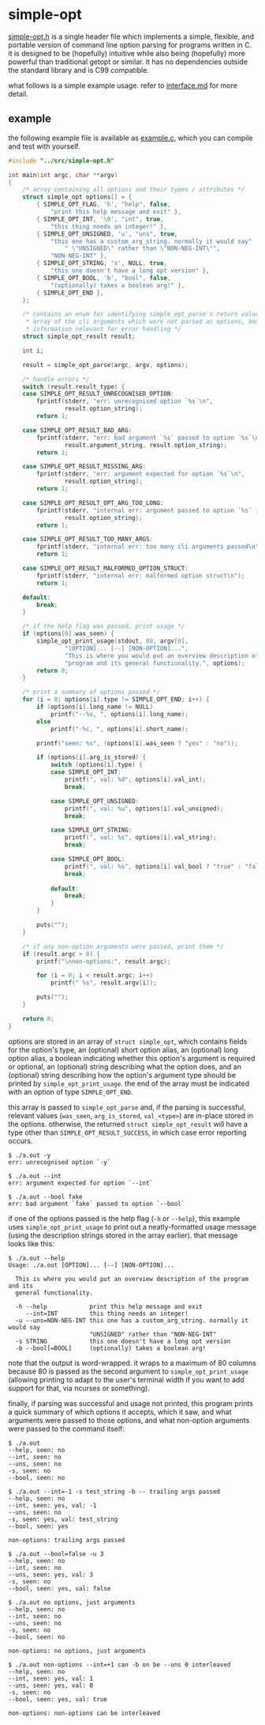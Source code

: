 simple-opt
==========

[simple-opt.h](src/simple-opt.h) is a single header file which implements a
simple, flexible, and portable version of command line option parsing for
programs written in C. it is designed to be (hopefully) intuitive while also
being (hopefully) more powerful than traditional getopt or similar. it has no
dependencies outside the standard library and is C99 compatible.

what follows is a simple example usage. refer to
[interface.md](doc/interface.md) for more detail.


example
-------

the following example file is available as [example.c](doc/example.c), which
you can compile and test with yourself.

```C
#include "../src/simple-opt.h"

int main(int argc, char **argv)
{
	/* array containing all options and their types / attributes */
	struct simple_opt options[] = {
		{ SIMPLE_OPT_FLAG, 'h', "help", false,
			"print this help message and exit" },
		{ SIMPLE_OPT_INT, '\0', "int", true,
			"this thing needs an integer!" },
		{ SIMPLE_OPT_UNSIGNED, 'u', "uns", true,
			"this one has a custom_arg_string. normally it would say" 
				" \"UNSIGNED\" rather than \"NON-NEG-INT\"",
			"NON-NEG-INT" },
		{ SIMPLE_OPT_STRING, 's', NULL, true,
			"this one doesn't have a long opt version" },
		{ SIMPLE_OPT_BOOL, 'b', "bool", false,
			"(optionally) takes a boolean arg!" },
		{ SIMPLE_OPT_END },
	};

	/* contains an enum for identifying simple_opt_parse's return value, an
	 * array of the cli arguments which were not parsed as options, and
	 * information relevant for error handling */
	struct simple_opt_result result;

	int i;

	result = simple_opt_parse(argc, argv, options);

	/* handle errors */
	switch (result.result_type) {
	case SIMPLE_OPT_RESULT_UNRECOGNISED_OPTION:
		fprintf(stderr, "err: unrecognised option `%s`\n",
				result.option_string);
		return 1;

	case SIMPLE_OPT_RESULT_BAD_ARG:
		fprintf(stderr, "err: bad argument `%s` passed to option `%s`\n",
				result.argument_string, result.option_string);
		return 1;

	case SIMPLE_OPT_RESULT_MISSING_ARG:
		fprintf(stderr, "err: argument expected for option `%s`\n",
				result.option_string);
		return 1;

	case SIMPLE_OPT_RESULT_OPT_ARG_TOO_LONG:
		fprintf(stderr, "internal err: argument passed to option `%s` is too long\n",
				result.option_string);
		return 1;

	case SIMPLE_OPT_RESULT_TOO_MANY_ARGS:
		fprintf(stderr, "internal err: too many cli arguments passed\n");
		return 1;

	case SIMPLE_OPT_RESULT_MALFORMED_OPTION_STRUCT:
		fprintf(stderr, "internal err: malformed option struct\n");
		return 1;

	default:
		break;
	}

	/* if the help flag was passed, print usage */
	if (options[0].was_seen) {
		simple_opt_print_usage(stdout, 80, argv[0],
				"[OPTION]... [--] [NON-OPTION]...",
				"This is where you would put an overview description of the "
				"program and its general functionality.", options);
		return 0;
	}

	/* print a summary of options passed */
	for (i = 0; options[i].type != SIMPLE_OPT_END; i++) {
		if (options[i].long_name != NULL)
			printf("--%s, ", options[i].long_name);
		else
			printf("-%c, ", options[i].short_name);

		printf("seen: %s", (options[i].was_seen ? "yes" : "no"));

		if (options[i].arg_is_stored) {
			switch (options[i].type) {
			case SIMPLE_OPT_INT:
				printf(", val: %d", options[i].val_int);
				break;

			case SIMPLE_OPT_UNSIGNED:
				printf(", val: %u", options[i].val_unsigned);
				break;

			case SIMPLE_OPT_STRING:
				printf(", val: %s", options[i].val_string);
				break;

			case SIMPLE_OPT_BOOL:
				printf(", val: %s", options[i].val_bool ? "true" : "false");
				break;
				
			default:
				break;
			}
		}

		puts("");
	}

	/* if any non-option arguments were passed, print them */
	if (result.argc > 0) {
		printf("\nnon-options:", result.argc);

		for (i = 0; i < result.argc; i++)
			printf(" %s", result.argv[i]);

		puts("");
	}

	return 0;
}
```

options are stored in an array of `struct simple_opt`, which contains fields
for the option's type, an (optional) short option alias, an (optional) long
option alias, a boolean indicating whether this option's argument is required
or optional, an (optional) string describing what the option does, and an
(optional) string describing how the option's argument type should be printed
by `simple_opt_print_usage`. the end of the array must be indicated with an
option of type `SIMPLE_OPT_END`.

this array is passed to `simple_opt_parse` and, if the parsing is successful,
relevant values (`was_seen`, `arg_is_stored`, `val_<type>`) are in-place stored
in the options. otherwise, the returned `struct simple_opt_result` will have a
type other than `SIMPLE_OPT_RESULT_SUCCESS`, in which case error reporting
occurs.

```
$ ./a.out -y
err: unrecognised option `-y`
```

```
$ ./a.out --int
err: argument expected for option `--int`
```

```
$ ./a.out --bool fake
err: bad argument `fake` passed to option `--bool`
```

if one of the options passed is the help flag (`-h` or `--help`), this example
uses `simple_opt_print_usage` to print out a neatly-formatted usage message
(using the description strings stored in the array earlier). that message looks
like this:

```
$ ./a.out --help
Usage: ./a.out [OPTION]... [--] [NON-OPTION]...

  This is where you would put an overview description of the program and its
  general functionality.

  -h --help            print this help message and exit
     --int=INT         this thing needs an integer!
  -u --uns=NON-NEG-INT this one has a custom_arg_string. normally it would say
                       "UNSIGNED" rather than "NON-NEG-INT"
  -s STRING            this one doesn't have a long opt version
  -b --bool[=BOOL]     (optionally) takes a boolean arg!
```

note that the output is word-wrapped. it wraps to a maximum of 80 columns
because 80 is passed as the second argument to `simple_opt_print_usage`
(allowing printing to adapt to the user's terminal width if you want to add
support for that, via ncurses or something).

finally, if parsing was successful and usage not printed, this program prints a
quick summary of which options it accepts, which it saw, and what arguments
were passed to those options, and what non-option arguments were passed to the
command itself:

```
$ ./a.out 
--help, seen: no
--int, seen: no
--uns, seen: no
-s, seen: no
--bool, seen: no
```

```
$ ./a.out --int=-1 -s test_string -b -- trailing args passed
--help, seen: no
--int, seen: yes, val: -1
--uns, seen: no
-s, seen: yes, val: test_string
--bool, seen: yes

non-options: trailing args passed
```

```
$ ./a.out --bool=false -u 3
--help, seen: no
--int, seen: no
--uns, seen: yes, val: 3
-s, seen: no
--bool, seen: yes, val: false
```

```
$ ./a.out no options, just arguments
--help, seen: no
--int, seen: no
--uns, seen: no
-s, seen: no
--bool, seen: no

non-options: no options, just arguments
```

```
$ ./a.out non-options --int=+1 can -b on be --uns 0 interleaved
--help, seen: no
--int, seen: yes, val: 1
--uns, seen: yes, val: 0
-s, seen: no
--bool, seen: yes, val: true

non-options: non-options can be interleaved
```

